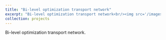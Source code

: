 ```yaml
---
title: "Bi-level optimization transport network"
excerpt: "Bi-level optimization transport network<br/><img src='/images/500x300.png'>"
collection: projects
---
```


Bi-level optimization transport network. 

